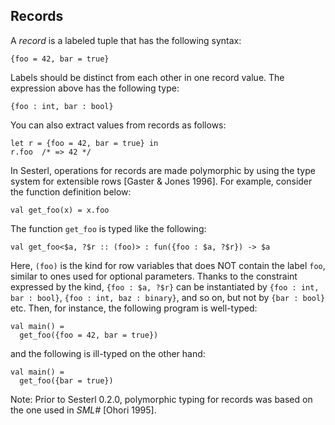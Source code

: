 ## Records

A *record* is a labeled tuple that has the following syntax:

```
{foo = 42, bar = true}
```

Labels should be distinct from each other in one record value. The expression above has the following type:

```
{foo : int, bar : bool}
```

You can also extract values from records as follows:

```
let r = {foo = 42, bar = true} in
r.foo  /* => 42 */
```

In Sesterl, operations for records are made polymorphic by using the type system for extensible rows \[Gaster & Jones 1996\]. For example, consider the function definition below:

```
val get_foo(x) = x.foo
```

The function `get_foo` is typed like the following:

```
val get_foo<$a, ?$r :: (foo)> : fun({foo : $a, ?$r}) -> $a
```

Here, `(foo)` is the kind for row variables that does NOT contain the label `foo`, similar to ones used for optional parameters. Thanks to the constraint expressed by the kind, `{foo : $a, ?$r}` can be instantiated by `{foo : int, bar : bool}`, `{foo : int, baz : binary}`, and so on, but not by `{bar : bool}` etc.  Then, for instance, the following program is well-typed:

```
val main() =
  get_foo({foo = 42, bar = true})
```

and the following is ill-typed on the other hand:

```
val main() =
  get_foo({bar = true})
```

Note: Prior to Sesterl 0.2.0, polymorphic typing for records was based on the one used in *SML\#* \[Ohori 1995\].
